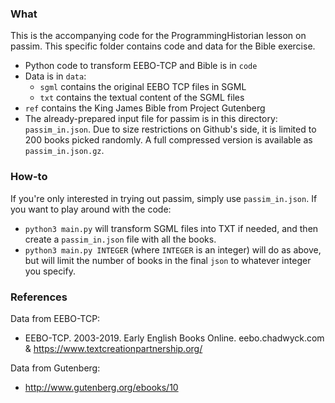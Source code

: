 ### What

This is the accompanying code for the ProgrammingHistorian lesson on passim. This specific folder contains code and data for the Bible exercise.


- Python code to transform EEBO-TCP and Bible is in `code`
- Data is in `data`:
	- `sgml` contains the original EEBO TCP files in SGML
	- `txt` contains the textual content of the SGML files 
- `ref` contains the King James Bible from Project Gutenberg
- The already-prepared input file for passim is in this directory: `passim_in.json`. Due to size restrictions on Github's side, it is limited to 200 books picked randomly. A full compressed version is available as `passim_in.json.gz`.

### How-to

If you're only interested in trying out passim, simply use `passim_in.json`. If you want to play around with the code: 

- `python3 main.py` will transform SGML files into TXT if needed, and then create a `passim_in.json` file with all the books. 
- `python3 main.py INTEGER` (where `INTEGER` is an integer) will do as above, but will limit the number of books in the final `json` to whatever integer you specify.

### References

Data from EEBO-TCP:
- EEBO-TCP. 2003-2019. Early English Books Online. eebo.chadwyck.com & https://www.textcreationpartnership.org/

Data from Gutenberg:
- http://www.gutenberg.org/ebooks/10


